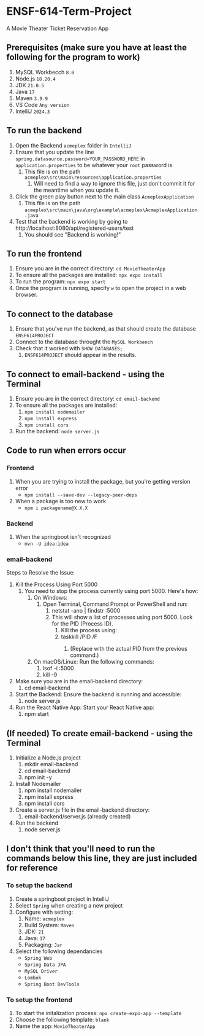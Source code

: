 # ENSF-614-Term-Project
A Movie Theater Ticket Reservation App

## Prerequisites (make sure you have at least the following for the program to work)
1. MySQL Workbecch `8.0`
1. Node.js `18.20.4`
1. JDK `21.0.5`
1. Java `17`
1. Maven `3.9.9`
1. VS Code `Any version`
1. IntelliJ `2024.3`

## To run the backend
1. Open the Backend `acmeplex` folder in `IntelliJ`
1. Ensure that you update the line `spring.datasource.password=YOUR_PASSWORD_HERE` in `application.properties` to be whatever your `root` password is
    1. This file is on the path `acmeplex\src\main\resources\application.properties`
        1. Will need to find a way to ignore this file, just don't commit it for the meantime when you update it.
1. Click the green play button next to the main class `AcmeplexApplication`
    1. This file is on the path `acmeplex\src\main\java\org\example\acmeplex\AcmeplexApplication.java`
1. Test that the backend is working by going to http://localhost:8080/api/registered-users/test
    1. You should see "Backend is working!"

## To run the frontend
1. Ensure you are in the correct directory: `cd MovieTheaterApp`
1. To ensure all the packages are installed: `npx expo install`
1. To run the program: `npx expo start`
1. Once the program is running, specify `w` to open the project in a web browser.

## To connect to the database
1. Ensure that you've run the backend, as that should create the database `ENSF614PROJECT`
1. Connect to the database throught the `MySQL Workbench`
1. Check that it worked with `SHOW DATABASES;`
    1. `ENSF614PROJECT` should appear in the results.

## To connect to email-backend - using the Terminal
1. Ensure you are in the correct directory: `cd email-backend`
1. To ensure all the packages are installed:
   1. `npm install nodemailer`
   1. `npm install express`
   1. `npm install cors`
1. Run the backend: `node server.js`

## Code to run when errors occur
### Frontend
1. When you are trying to install the package, but you're getting version error 
    - `npm install --save-dev --legacy-peer-deps`
1. When a package is too new to work
    - `npm i packagename@X.X.X`

### Backend
1. When the springboot isn't recognized 
    - `mvn -U idea:idea`

### email-backend
Steps to Resolve the Issue:

1. Kill the Process Using Port 5000
   1. You need to stop the process currently using port 5000. Here's how:
      1. On Windows:
         1. Open Terminal, Command Prompt or PowerShell and run:
            1. netstat -ano | findstr :5000
            1. This will show a list of processes using port 5000. Look for the PID (Process ID).
               1. Kill the process using:
               1. taskkill /PID <PID> /F
                  1. (Replace <PID> with the actual PID from the previous command.)
      1. On macOS/Linux: Run the following commands:
         1. lsof -i :5000
         1. kill -9 <PID>
1. Make sure you are in the email-backend directory:
   1. cd email-backend
1. Start the Backend: Ensure the backend is running and accessible:
   1. node server.js
1. Run the React Native App: Start your React Native app:
   1. npm start

## (If needed) To create email-backend - using the Terminal
1. Initialize a Node.js project
   1. mkdir email-backend
   1. cd email-backend
   1. npm init -y
1. Install Nodemailer
   1. npm install nodemailer
   1. npm install express
   1. npm install cors
1. Create a server.js file in the email-backend directory:
   1. email-backend/server.js (already created)
1. Run the backend
   1. node server.js

## I don't think that you'll need to run the commands below this line, they are just included for reference

### To setup the backend 
1. Create a springboot project in IntelliJ
1. Select `Spring` when creating a new project
1. Configure with setting:
    1. Name: `acmeplex`
    1. Build System: `Maven`
    1. JDK: `21`
    1. Java: `17`
    1. Packaging: `Jar`
1. Select the following dependancies
    - `Spring Web`
    - `Spring Data JPA`
    - `MySQL Driver`
    - `Lombok`
    - `Spring Boot DevTools`

### To setup the frontend
1. To start the initalization process: `npx create-expo-app --template`
1. Choose the following template: `blank`
1. Name the app: `MovieTheaterApp`

